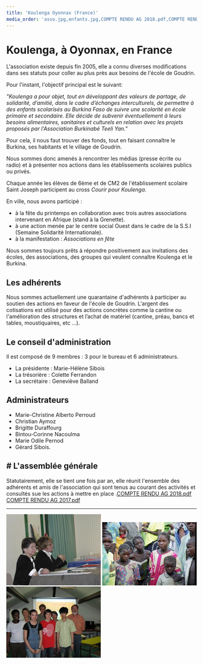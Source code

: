 ```yaml
---
title: 'Koulenga Oyonnax (France)'
media_order: 'asso.jpg,enfants.jpg,COMPTE RENDU AG 2018.pdf,COMPTE RENDU AG 2017.pdf'
---
```


# Koulenga, à Oyonnax, en France

L'association existe depuis fin 2005, elle a connu diverses modifications dans ses statuts pour coller au plus près aux besoins de l'école de Goudrin.

Pour l'instant, l'objectif principal est le suivant:

_"Koulenga a pour objet, tout en développant des valeurs de partage, de solidarité, d’amitié, dans le cadre d’échanges interculturels, de permettre à des enfants scolarisés au Burkina Faso de suivre une scolarité en école primaire et secondaire. Elle décide de subvenir éventuellement à leurs besoins alimentaires, sanitaires et culturels en relation avec les projets proposés par l'Association Burkinabé Teeli Yan."_

Pour cela, il nous faut trouver des fonds, tout en faisant connaître le Burkina, ses habitants et le village de Goudrin.

Nous sommes donc amenés à rencontrer les médias (presse écrite ou radio) et à présenter nos actions dans les établissements scolaires publics ou privés.

Chaque année les élèves de 6ème et de CM2 de l'établissement scolaire Saint Joseph participent au cross _Courir pour Koulenga_.

En ville, nous avons participé :

- à la fête du printemps en collaboration avec trois autres associations intervenant en Afrique (stand à la Grenette).
- à une action menée par le centre social Ouest dans le cadre de la S.S.I (Semaine Solidarité Internationale).
- à la manifestation : _Associations en fête_ 

Nous sommes toujours prêts à répondre positivement aux invitations des écoles, des associations, des groupes qui veulent connaître Koulenga et le Burkina.

## Les adhérents

Nous sommes actuellement une quarantaine d'adhérents à participer au soutien des actions en faveur de l'école de Goudrin. L'argent des cotisations est utilisé pour des actions concrètes comme la cantine ou l'amélioration des structures et l’achat de matériel (cantine, préau, bancs et tables, moustiquaires, etc …).

## Le conseil d'administration

Il est composé de 9 membres : 3 pour le bureau et 6 administrateurs.

- La présidente : Marie-Hélène Sibois
- La trésorière : Colette Ferrandon
- La secrétaire : Geneviève Balland

## Administrateurs

- Marie-Christine Alberto Perroud
- Christian Aymoz
- Brigitte Duraffourg
- Bintou-Corinne Nacoulma
- Marie Odile Pernod
- Gérard Sibois.

## # L'assemblée générale

Statutairement, elle se tient une fois par an, elle réunit l'ensemble des adhérents et amis de l'association qui sont tenus au courant des activités et consultés sue les actions à mettre en place
.[COMPTE RENDU AG 2018.pdf](COMPTE%20RENDU%20AG%202018.pdf)
[COMPTE RENDU AG 2017.pdf](COMPTE%20RENDU%20AG%202017.pdf)

----
![](asso.jpg)
![](enfants.jpg)
![](site.jpg)
